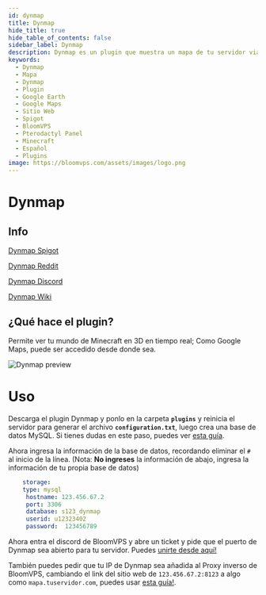 ```yaml
---
id: dynmap
title: Dynmap
hide_title: true
hide_table_of_contents: false
sidebar_label: Dynmap
description: Dynmap es un plugin que muestra un mapa de tu servidor via una página web, permitiendo a los jugadores ver tu mundo desde su navegador.
keywords:
  - Dynmap
  - Mapa
  - Dynmap
  - Plugin
  - Google Earth
  - Google Maps
  - Sitio Web
  - Spigot
  - BloomVPS
  - Pterodactyl Panel
  - Minecraft
  - Español
  - Plugins
image: https://bloomvps.com/assets/images/logo.png
---
```

# **Dynmap**

## Info

[Dynmap Spigot](https://www.spigotmc.org/resources/dynmap.274/)

[Dynmap Reddit](https://www.reddit.com/r/Dynmap/)

[Dynmap Discord](https://discord.gg/U9aXXUw)

[Dynmap Wiki](https://github.com/webbukkit/dynmap/wiki)

## ¿Qué hace el plugin?
Permite ver tu mundo de Minecraft en 3D en tiempo real; Como Google Maps, puede ser accedido desde donde sea.

![Dynmap preview](https://cdn.discordapp.com/attachments/716405933105872938/750877749954084875/unknown.png)

# Uso
Descarga el plugin Dynmap y ponlo en la carpeta **`plugins`** y reinicia el servidor para generar el archivo **`configuration.txt`**, luego crea una base de datos MySQL. Si tienes dudas en este paso, puedes ver [esta guía](https://docs.bloom.host/languages/spanish/basico/panel/databases).

Ahora ingresa la información de la base de datos, recordando eliminar el `#` al inicio de la línea.
(Nota: **No ingreses** la información de abajo, ingresa la información de tu propia base de datos)
```YAML
    storage: 
    type: mysql
     hostname: 123.456.67.2
     port: 3306
     database: s123_dynmap
     userid: u12323402
     password:  123456789
```
Ahora entra el discord de BloomVPS y abre un ticket y pide que el puerto de Dynmap sea abierto para tu servidor. Puedes [unirte desde aquí!](https://discord.com/invite/bloom)

También puedes pedir que tu IP de Dynmap sea añadida al Proxy inverso de BloomVPS, cambiando el link del sitio web de `123.456.67.2:8123` a algo como `mapa.tuservidor.com`, puedes usar [esta guía!](https://docs.bloom.host/languages/spanish/extras/reverse-proxy).



